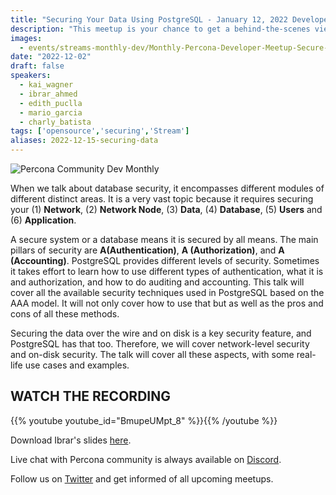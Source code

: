 ```yaml
---
title: "Securing Your Data Using PostgreSQL - January 12, 2022 Developer Meetup"
description: "This meetup is your chance to get a behind-the-scenes view and to directly interact in person with our engineers. We’ll discuss development practices, tools, projects, frameworks, and many more engineering-focused topics that we are working on at Percona."
images:
  - events/streams-monthly-dev/Monthly-Percona-Developer-Meetup-Secure-Jan.jpg
date: "2022-12-02"
draft: false
speakers:
  - kai_wagner
  - ibrar_ahmed
  - edith_puclla
  - mario_garcia
  - charly_batista
tags: ['opensource','securing','Stream']
aliases: 2022-12-15-securing-data
---
```


![Percona Community Dev Monthly](events/streams-monthly-dev/Monthly-Percona-Developer-Meetup-Secure-Jan.jpg)

When we talk about database security, it encompasses different modules of different distinct areas. It is a very vast topic because it requires securing your (1) **Network**, (2) **Network Node**, (3) **Data**, (4) **Database**, (5) **Users** and (6) **Application**. 

A secure system or a database means it is secured by all means. The main pillars of security are **A(Authentication)**, **A (Authorization)**, and **A (Accounting)**. PostgreSQL provides different levels of security. Sometimes it takes effort to learn how to use different types of authentication, what it is and authorization, and how to do auditing and accounting. This talk will cover all the available security techniques used in PostgreSQL based on the AAA model. It will not only cover how to use that but as well as the pros and cons of all these methods. 

Securing the data over the wire and on disk is a key security feature, and PostgreSQL has that too. Therefore, we will cover network-level security and on-disk security. The talk will cover all these aspects, with some real-life use cases and examples.
 
## WATCH THE RECORDING

{{% youtube youtube_id="BmupeUMpt_8" %}}{{% /youtube %}}

Download Ibrar's slides [here](https://drive.google.com/file/d/1Q_IMBYsZynK5yArwRtF3uCnMcvoQHf1o/view?usp=share_link).


Live chat with Percona community is always available on [Discord](http://per.co.na/discord).


Follow us on [Twitter](https://twitter.com/PerconaBytes) and get informed of all upcoming meetups.

